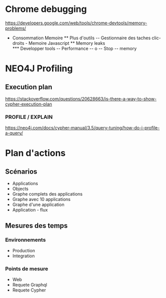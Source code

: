 # Chrome debugging
  https://developers.google.com/web/tools/chrome-devtools/memory-problems/

* Consommation Memoire
** Plus d'outils -- Gestionnaire des taches clic-droits - Memoire Javascript
** Memory leaks  
***  Developper tools -- Performance -- o -- Stop -- memory

# NEO4J Profiling
## Execution plan
  https://stackoverflow.com/questions/20628663/is-there-a-way-to-show-cypher-execution-plan

### PROFILE / EXPLAIN
  https://neo4j.com/docs/cypher-manual/3.5/query-tuning/how-do-i-profile-a-query/

# Plan d'actions
## Scénarios
* Applications
* Objects
* Graphe complets des applications
* Graphe avec 10 applications 
* Graphe d'une application
* Application - flux

## Mesures des temps
### Environnements
* Production
* Integration
### Points de mesure
* Web
* Requete Graphql
* Requete Cypher
